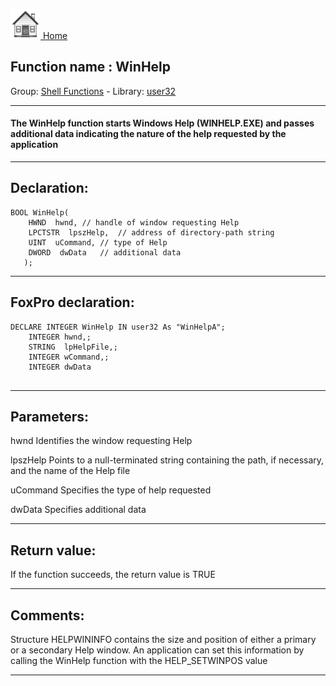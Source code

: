 [<img src="../../images/home.png"> Home ](https://github.com/VFPX/Win32API)  

## Function name : WinHelp
Group: [Shell Functions](../../functions_group.md#Shell_Functions)  -  Library: [user32](../../Libraries.md#user32)  
***  


#### The WinHelp function starts Windows Help (WINHELP.EXE) and passes additional data indicating the nature of the help requested by the application
***  


## Declaration:
```foxpro  
BOOL WinHelp(
    HWND  hwnd,	// handle of window requesting Help
    LPCTSTR  lpszHelp,	// address of directory-path string
    UINT  uCommand,	// type of Help
    DWORD  dwData 	// additional data
   );  
```  
***  


## FoxPro declaration:
```foxpro  
DECLARE INTEGER WinHelp IN user32 As "WinHelpA";
	INTEGER hwnd,;
	STRING  lpHelpFile,;
	INTEGER wCommand,;
	INTEGER dwData
  
```  
***  


## Parameters:
hwnd
Identifies the window requesting Help

lpszHelp
Points to a null-terminated string containing the path, if necessary, and the name of the Help file

uCommand
Specifies the type of help requested

dwData
Specifies additional data
  
***  


## Return value:
If the function succeeds, the return value is TRUE  
***  


## Comments:
Structure HELPWININFO contains the size and position of either a primary or a secondary Help window. An application can set this information by calling the WinHelp function with the HELP_SETWINPOS value  
  
***  

